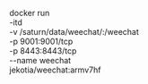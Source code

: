 docker run \
-itd \
-v /saturn/data/weechat/:/weechat \
-p 9001:9001/tcp \
-p 8443:8443/tcp \
--name weechat \
jekotia/weechat:armv7hf
